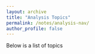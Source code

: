 ```yaml
---
layout: archive
title: "Analysis Topics"
permalink: /notes/analysis-nav/
author_profile: false
---
```


Below is a list of topics

